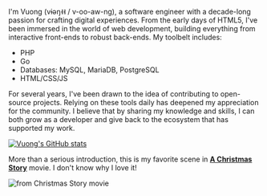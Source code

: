 I'm Vuong (vɨəŋ˧˧ / v-oo-aw-ng), a software engineer with a decade-long passion for crafting digital experiences. 
From the early days of HTML5, I've been immersed in the world of web development, building everything from interactive front-ends to robust back-ends. 
My toolbelt includes:
- PHP
- Go
- Databases: MySQL, MariaDB, PostgreSQL
- HTML/CSS/JS

For several years, I've been drawn to the idea of contributing to open-source projects. 
Relying on these tools daily has deepened my appreciation for the community. 
I believe that by sharing my knowledge and skills, I can both grow as a developer and give back to the ecosystem that has supported my work.

[![Vuong's GitHub stats](https://github-readme-stats.vercel.app/api?username=vuon9&show_icons=true&show=reviews,prs_merged,prs_merged_percentage)](https://github.com/vuon9)

More than a serious introduction, this is my favorite scene in **[A Christmas Story](https://www.imdb.com/title/tt0085334/)** movie. 
I don't know why I love it!

![from Christmas Story movie](https://media.giphy.com/media/xUPOqtMLKm2Nwt2wXS/giphy.gif)
